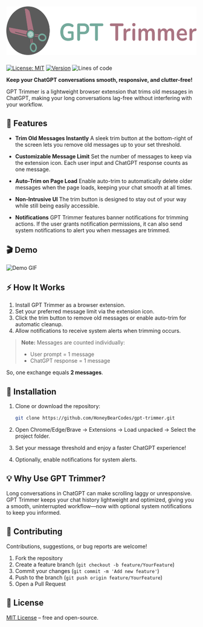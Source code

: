 # <img src="docs/banner.png" height="128" />

[![License: MIT](https://img.shields.io/badge/License-MIT-brightgreen.svg)](https://opensource.org/licenses/MIT)
[![Version](https://img.shields.io/badge/Version-1.0.0-blue)](#)
![Lines of code](https://img.shields.io/endpoint?url=https://ghloc.vercel.app/api/HoneyBearCodes/gpt-trimmer/badge?match=.js$,.css$,.html$,.json$,popup/&style=flat&color=blueviolet&label=Lines%20of%20Code)

**Keep your ChatGPT conversations smooth, responsive, and clutter-free!**

GPT Trimmer is a lightweight browser extension that trims old messages in ChatGPT, making your long conversations lag-free without interfering with your workflow.

## 🌟 Features

- **Trim Old Messages Instantly**
  A sleek trim button at the bottom-right of the screen lets you remove old messages up to your set threshold.

- **Customizable Message Limit**
  Set the number of messages to keep via the extension icon. Each user input and ChatGPT response counts as one message.

- **Auto-Trim on Page Load**
  Enable auto-trim to automatically delete older messages when the page loads, keeping your chat smooth at all times.

- **Non-Intrusive UI**
  The trim button is designed to stay out of your way while still being easily accessible.

- **Notifications**
  GPT Trimmer features banner notifications for trimming actions. If the user grants notification permissions, it can also send system notifications to alert you when messages are trimmed.

## 🎬 Demo

![Demo GIF](docs/demo.gif)

## ⚡ How It Works

1. Install GPT Trimmer as a browser extension.
2. Set your preferred message limit via the extension icon.
3. Click the trim button to remove old messages or enable auto-trim for automatic cleanup.
4. Allow notifications to receive system alerts when trimming occurs.

> **Note:** Messages are counted individually:
>
> - User prompt = 1 message
> - ChatGPT response = 1 message

So, one exchange equals **2 messages**.

## 🔧 Installation

1. Clone or download the repository:

   ```bash
   git clone https://github.com/HoneyBearCodes/gpt-trimmer.git
   ```

2. Open Chrome/Edge/Brave → Extensions → Load unpacked → Select the project folder.
3. Set your message threshold and enjoy a faster ChatGPT experience!
4. Optionally, enable notifications for system alerts.

## 💡 Why Use GPT Trimmer?

Long conversations in ChatGPT can make scrolling laggy or unresponsive. GPT Trimmer keeps your chat history lightweight and optimized, giving you a smooth, uninterrupted workflow—now with optional system notifications to keep you informed.

## 🤝 Contributing

Contributions, suggestions, or bug reports are welcome!

1. Fork the repository
2. Create a feature branch (`git checkout -b feature/YourFeature`)
3. Commit your changes (`git commit -m 'Add new feature'`)
4. Push to the branch (`git push origin feature/YourFeature`)
5. Open a Pull Request

## 📄 License

[MIT License](LICENSE) – free and open-source.
